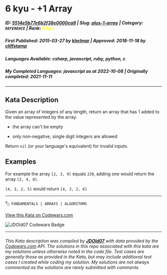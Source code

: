 # 6 kyu - +1 Array

##### **ID**: [5514e5b77e6b2f38e0000ca9](https://www.codewars.com/kata/5514e5b77e6b2f38e0000ca9) | **Slug**: [plus-1-array](https://www.codewars.com/kata/5514e5b77e6b2f38e0000ca9) | **Category**: `REFERENCE` | **Rank**: <span style="color:yellow">6 kyu</span>

##### **First Published**: 2015-03-27 ***by*** [khelmar](https://www.codewars.com/users/khelmar) | **Approved**: 2018-11-18 ***by*** [cliffstamp](https://www.codewars.com/users/cliffstamp)

##### **Languages Available**: csharp, javascript, ruby, python, c

##### **My Completed Languages**: javascript ***as at*** 2022-10-08 | **Originally completed**: 2021-11-11

---

## Kata Description


Given an array of integers of any length, return an array that has 1 added to the value represented by the array.



- the array can't be empty

- only non-negative, single digit integers are allowed



Return `nil` (or your language's equivalent) for invalid inputs.



## Examples



For example the array `[2, 3, 9]` equals `239`, adding one would return the array `[2, 4, 0]`.



`[4, 3, 2, 5]` would return `[4, 3, 2, 6]`





---


🏷 `FUNDAMENTALS | ARRAYS | ALGORITHMS`


[View this Kata on Codewars.com](https://www.codewars.com/kata/5514e5b77e6b2f38e0000ca9)

![](https://www.codewars.com/users/jdold07/badges/large "JDOld07 Codewars Badge")

---

###### *This Kata description was compiled by [**JDOld07**](https://tpstech.dev) with data provided by the [Codewars.com](https://www.codewars.com) API.  The solutions in this repo associated with this kata are my solutions unless otherwise noted in the code file.  Test cases are generally those as provided in the Kata, but may include additional test cases I created while coding my solution.  My solutions are not always commented as the solutions are rarely submitted with comments.*
